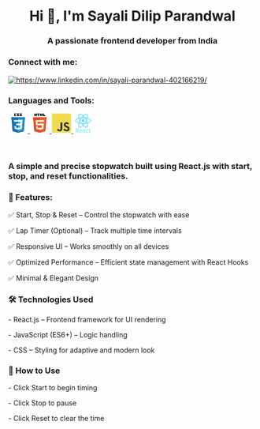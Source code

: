 <h1 align="center">Hi 👋, I'm Sayali Dilip Parandwal</h1>
<h3 align="center">A passionate frontend developer from India</h3>

<h3 align="left">Connect with me:</h3>
<p align="left">
<a href="https://www.linkedin.com/in/sayali-parandwal-402166219/" target="blank"><img align="center" src="https://raw.githubusercontent.com/rahuldkjain/github-profile-readme-generator/master/src/images/icons/Social/linked-in-alt.svg" alt="https://www.linkedin.com/in/sayali-parandwal-402166219/" height="30" width="40" /></a>
</p>

<h3 align="left">Languages and Tools:</h3>
<p align="left"> <a href="https://www.w3schools.com/css/" target="_blank" rel="noreferrer"> <img src="https://raw.githubusercontent.com/devicons/devicon/master/icons/css3/css3-original-wordmark.svg" alt="css3" width="40" height="40"/> </a> <a href="https://www.w3.org/html/" target="_blank" rel="noreferrer"> <img src="https://raw.githubusercontent.com/devicons/devicon/master/icons/html5/html5-original-wordmark.svg" alt="html5" width="40" height="40"/> </a> <a href="https://developer.mozilla.org/en-US/docs/Web/JavaScript" target="_blank" rel="noreferrer"> <img src="https://raw.githubusercontent.com/devicons/devicon/master/icons/javascript/javascript-original.svg" alt="javascript" width="40" height="40"/> </a> <a href="https://www.php.net" target="_blank" rel="noreferrer"> </a> <a href="https://reactjs.org/" target="_blank" rel="noreferrer"> <img src="https://raw.githubusercontent.com/devicons/devicon/master/icons/react/react-original-wordmark.svg" alt="react" width="40" height="40"/> </a> </p>
<br/>
<h3>A simple and precise stopwatch built using React.js with start, stop, and reset functionalities.</h3>

<h3>🚀 Features:</h3>
<p>✅ Start, Stop & Reset – Control the stopwatch with ease</p>
<p>✅ Lap Timer (Optional) – Track multiple time intervals</p>
<p>✅ Responsive UI – Works smoothly on all devices</p>
<p>✅ Optimized Performance – Efficient state management with React Hooks</p>
<p>✅ Minimal & Elegant Design</p>

<h3>🛠️ Technologies Used</h3>
<p> - React.js – Frontend framework for UI rendering</p>
<p> - JavaScript (ES6+) – Logic handling</p>
<p> - CSS – Styling for adaptive and modern look</p>

<h3>🎯 How to Use</h3>
<p> - Click Start to begin timing</p>
<p> - Click Stop to pause</p>
<p> - Click Reset to clear the time</p>
